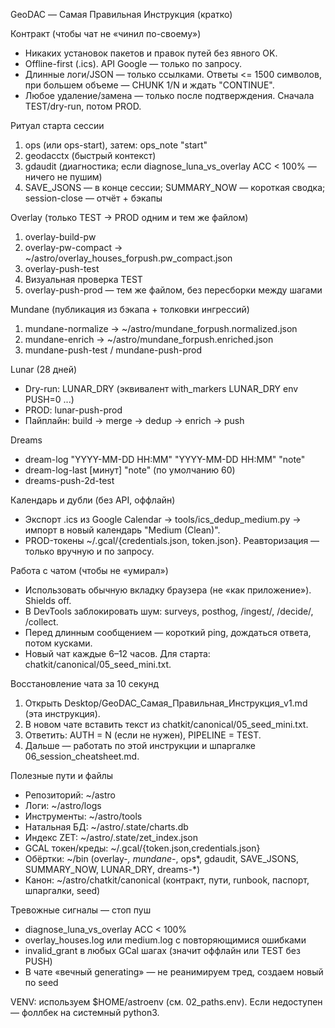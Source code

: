 GeoDAC — Самая Правильная Инструкция (кратко)

Контракт (чтобы чат не «чинил по-своему»)
- Никаких установок пакетов и правок путей без явного OK.
- Offline-first (.ics). API Google — только по запросу.
- Длинные логи/JSON — только ссылками. Ответы <= 1500 символов, при большем объеме — CHUNK 1/N и ждать "CONTINUE".
- Любое удаление/замена — только после подтверждения. Сначала TEST/dry-run, потом PROD.

Ритуал старта сессии
1) ops (или ops-start), затем: ops_note "start"
2) geodacctx  (быстрый контекст)
3) gdaudit    (диагностика; если diagnose_luna_vs_overlay ACC < 100% — ничего не пушим)
4) SAVE_JSONS — в конце сессии; SUMMARY_NOW — короткая сводка; session-close — отчёт + бэкапы

Overlay (только TEST -> PROD одним и тем же файлом)
1) overlay-build-pw
2) overlay-pw-compact -> ~/astro/overlay_houses_forpush.pw_compact.json
3) overlay-push-test
4) Визуальная проверка TEST
5) overlay-push-prod — тем же файлом, без пересборки между шагами

Mundane (публикация из бэкапа + толковки ингрессий)
1) mundane-normalize -> ~/astro/mundane_forpush.normalized.json
2) mundane-enrich    -> ~/astro/mundane_forpush.enriched.json
3) mundane-push-test / mundane-push-prod

Lunar (28 дней)
- Dry-run: LUNAR_DRY  (эквивалент with_markers LUNAR_DRY env PUSH=0 ...)
- PROD: lunar-push-prod
- Пайплайн: build -> merge -> dedup -> enrich -> push

Dreams
- dream-log "YYYY-MM-DD HH:MM" "YYYY-MM-DD HH:MM" "note"
- dream-log-last [минут] "note"  (по умолчанию 60)
- dreams-push-2d-test

Календарь и дубли (без API, оффлайн)
- Экспорт .ics из Google Calendar -> tools/ics_dedup_medium.py -> импорт в новый календарь "Medium (Clean)".
- PROD-токены ~/.gcal/{credentials.json, token.json}. Реавторизация — только вручную и по запросу.

Работа с чатом (чтобы не «умирал»)
- Использовать обычную вкладку браузера (не «как приложение»). Shields off.
- В DevTools заблокировать шум: surveys, posthog, /ingest/, /decide/, /collect.
- Перед длинным сообщением — короткий ping, дождаться ответа, потом кусками.
- Новый чат каждые 6–12 часов. Для старта: chatkit/canonical/05_seed_mini.txt.

Восстановление чата за 10 секунд
1) Открыть Desktop/GeoDAC_Самая_Правильная_Инструкция_v1.md (эта инструкция).
2) В новом чате вставить текст из chatkit/canonical/05_seed_mini.txt.
3) Ответить: AUTH = N (если не нужен), PIPELINE = TEST.
4) Дальше — работать по этой инструкции и шпаргалке 06_session_cheatsheet.md.

Полезные пути и файлы
- Репозиторий: ~/astro
- Логи: ~/astro/logs
- Инструменты: ~/astro/tools
- Натальная БД: ~/astro/.state/charts.db
- Индекс ZET: ~/astro/.state/zet_index.json
- GCAL токен/креды: ~/.gcal/{token.json,credentials.json}
- Обёртки: ~/bin (overlay-*, mundane-*, ops*, gdaudit, SAVE_JSONS, SUMMARY_NOW, LUNAR_DRY, dreams-*)
- Канон: ~/astro/chatkit/canonical (контракт, пути, runbook, паспорт, шпаргалки, seed)

Тревожные сигналы — стоп пуш
- diagnose_luna_vs_overlay ACC < 100%
- overlay_houses.log или medium.log с повторяющимися ошибками
- invalid_grant в любых GCal шагах (значит оффлайн или TEST без PUSH)
- В чате «вечный generating» — не реанимируем тред, создаем новый по seed

VENV: используем $HOME/astroenv (см. 02_paths.env). Если недоступен — фоллбек на системный python3.

